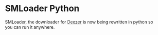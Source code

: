 # SMLoader Python
SMLoader, the downloader for [Deezer](https://deezer.com) is now being rewritten in python so you can run it anywhere.  

